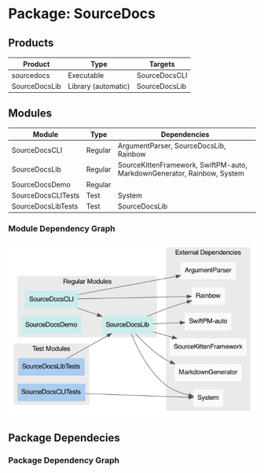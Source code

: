 # Package: SourceDocs

## Products

| Product | Type | Targets |
| ------- | ---- | ------- |
| sourcedocs | Executable | SourceDocsCLI |
| SourceDocsLib | Library (automatic) | SourceDocsLib |

## Modules

| Module | Type | Dependencies |
| ------ | ---- | ------------ |
| SourceDocsCLI | Regular | ArgumentParser, SourceDocsLib, Rainbow |
| SourceDocsLib | Regular | SourceKittenFramework, SwiftPM-auto, MarkdownGenerator, Rainbow, System |
| SourceDocsDemo | Regular |  |
| SourceDocsCLITests | Test | System |
| SourceDocsLibTests | Test | SourceDocsLib |

### Module Dependency Graph

![](PackageModules.png)

## Package Dependecies

### Package Dependency Graph